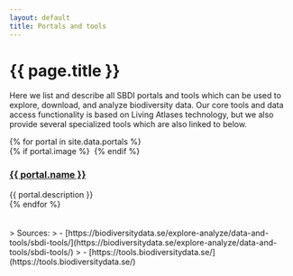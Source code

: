```yaml
---
layout: default
title: Portals and tools
---
```

# {{ page.title }}

Here we list and describe all SBDI portals and tools which can be used to explore, download, and analyze biodiversity data. Our core tools and data access functionality is based on Living Atlases technology, but we also provide several specialized tools which are also linked to below.

<div class="mt-8 grid grid-cols-1 lg:grid-cols-2 gap-6">
{% for portal in site.data.portals %}
  <article class="shadow-md cursor-pointer hover:bg-slate-100 rounded-lg" onclick="location.href='{{ portal.link }}';">
    {% if portal.image %}
      <img src="/uploads/portals/{{ portal.image }}" class="h-48 {% if portal.image-full-width %}w-full rounded-t-lg{% else %}m-auto{% endif %}" alt="">
    {% endif %}
    <div class="px-4 py-2">
      <h3><a href="{{ portal.link }}" class="no-underline">{{ portal.name }}</a></h3>
      <div class="tool-description mb-1 text-slate-700">{{ portal.description }}</div>
    </div>
  </article>
{% endfor %}
</div>

<br>
<br>
> Sources:
> - [https://biodiversitydata.se/explore-analyze/data-and-tools/sbdi-tools/](https://biodiversitydata.se/explore-analyze/data-and-tools/sbdi-tools/)
> - [https://tools.biodiversitydata.se/](https://tools.biodiversitydata.se/)
